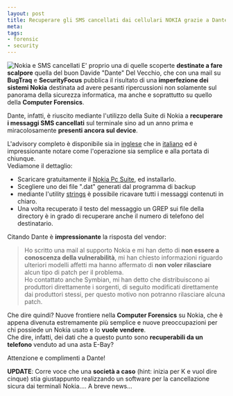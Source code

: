 ```yaml
--- 
layout: post
title: Recuperare gli SMS cancellati dai cellulari NOKIA grazie a Dante
meta: 
tags: 
- forensic
- security
---
```

![Nokia e SMS cancellati](http://fast.mgpf.it//20070516_nokia.gif)
E' proprio una di quelle scoperte **destinate a fare scalpore** quella del buon Davide "Dante" Del Vecchio, che con una mail su **BugTraq** e **SecurityFocus** pubblica il risultato di una **imperfezione dei sistemi Nokia** destinata ad avere pesanti ripercussioni non solamente sul panorama della sicurezza informatica, ma anche e soprattutto su quello della **Computer Forensics**.  
  
Dante, infatti, è riuscito mediante l'utilizzo della Suite di Nokia a **recuperare i messaggi SMS cancellati** sul terminale sino ad un anno prima e miracolosamente **presenti ancora sul device**.  
  
L'advisory completo è disponibile sia in [inglese](http://www.alighieri.org/advisories/retrieving_deleted_sms.txt) che in [italiano](http://www.alighieri.org/advisories/recuperare_sms_cancellati.txt) ed è impressionante notare come l'operazione sia semplice e alla portata di chiunque.  
Vediamone il dettaglio:  
  
*  Scaricare gratuitamente il [Nokia Pc Suite](http://www.nokia.com/pcsuite), ed installarlo.
*  Scegliere uno dei file ".dat" generati dal programma di backup
*  mediante l'utility [strings](http://www.microsoft.com/technet/sysinternals/Miscellaneous/Strings.mspx)  è possibile ricavare tutti i messaggi contenuti in chiaro.
*  Una volta recuperato il testo del messaggio un GREP sui file della directory è in grado di recuperare anche il numero di telefono del destinatario.  
  
Citando Dante è **impressionante** la risposta del vendor:
> Ho scritto una mail al supporto Nokia e mi han detto di **non essere
a conoscenza della vulnerabilità**, mi han chiesto informazioni riguardo
ulteriori modelli affetti ma hanno affermato di **non voler rilasciare**
alcun tipo di patch per il problema.  
> Ho contattato anche Symbian, mi han detto che distribuiscono ai produttori
direttamente i sorgenti, di seguito modificati direttamente dai produttori
stessi, per questo motivo non potranno rilasciare alcuna patch.  
  
Che dire quindi? Nuove frontiere nella **Computer Forensics** su Nokia, che è appena divenuta estremamente più semplice e nuove preoccupazioni per chi possiede un Nokia usato e lo **vuole vendere**.  
Che dire, infatti, dei dati che a questo punto sono **recuperabili da un telefono** venduto ad una asta E-Bay?  
  
Attenzione e complimenti a Dante!  
  
**UPDATE**: Corre voce che una **società a caso** (hint: inizia per K e vuol dire cinque) stia giustappunto realizzando un software per la cancellazione sicura dai terminali Nokia.... A breve news... 
